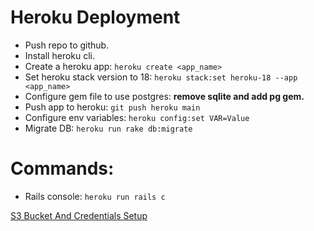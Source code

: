 # Heroku Deployment
- Push repo to github.
- Install heroku cli.
- Create a heroku app: `heroku create <app_name>`
- Set heroku stack version to 18: `heroku stack:set heroku-18 --app <app_name>`
- Configure gem file to use postgres: **remove sqlite and add pg gem.**
- Push app to heroku: ``git push heroku main``
- Configure env variables: ``heroku config:set VAR=Value``
- Migrate DB: ``heroku run rake db:migrate``

# Commands:
- Rails console: ``heroku run rails c``

[S3 Bucket And Credentials Setup](https://www.youtube.com/watch?v=nzLMA9WZqMM)